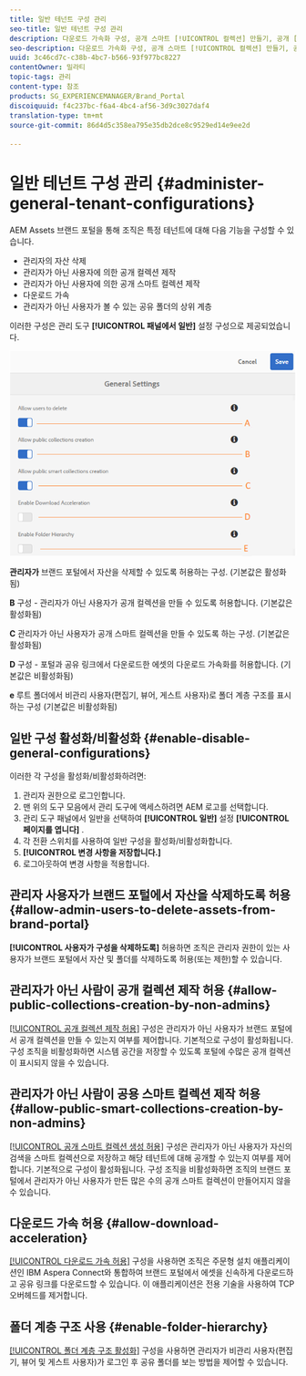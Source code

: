 ```yaml
---
title: 일반 테넌트 구성 관리
seo-title: 일반 테넌트 구성 관리
description: 다운로드 가속화 구성, 공개 스마트 [!UICONTROL 컬렉션] 만들기, 공개 [!UICONTROL 컬렉션] 만들기, 관리 사용자가 테넌트의 자산을 삭제할 수 있도록 합니다.
seo-description: 다운로드 가속화 구성, 공개 스마트 [!UICONTROL 컬렉션] 만들기, 공개 [!UICONTROL 컬렉션] 만들기, 관리 사용자가 테넌트의 자산을 삭제할 수 있도록 합니다.
uuid: 3c46cd7c-c38b-4bc7-b566-93f977bc8227
contentOwner: 밀라티
topic-tags: 관리
content-type: 참조
products: SG_EXPERIENCEMANAGER/Brand_Portal
discoiquuid: f4c237bc-f6a4-4bc4-af56-3d9c3027daf4
translation-type: tm+mt
source-git-commit: 86d4d5c358ea795e35db2dce8c9529ed14e9ee2d

---
```



# 일반 테넌트 구성 관리 {#administer-general-tenant-configurations}

AEM Assets 브랜드 포털을 통해 조직은 특정 테넌트에 대해 다음 기능을 구성할 수 있습니다.

* 관리자의 자산 삭제
* 관리자가 아닌 사용자에 의한 공개 컬렉션 제작
* 관리자가 아닌 사용자에 의한 공개 스마트 컬렉션 제작
* 다운로드 가속
* 관리자가 아닌 사용자가 볼 수 있는 공유 폴더의 상위 계층

이러한 구성은 관리 도구 **[!UICONTROL 패널에서 일반]** 설정 구성으로 제공되었습니다.

![](assets/general-configs.png)

**관리자가** 브랜드 포털에서 자산을 삭제할 수 있도록 허용하는 구성. (기본값은 활성화됨)

**B** 구성 - 관리자가 아닌 사용자가 공개 컬렉션을 만들 수 있도록 허용합니다. (기본값은 활성화됨)

**C** 관리자가 아닌 사용자가 공개 스마트 컬렉션을 만들 수 있도록 하는 구성. (기본값은 활성화됨)

**D** 구성 - 포털과 공유 링크에서 다운로드한 에셋의 다운로드 가속화를 허용합니다. (기본값은 비활성화됨)

**e** 루트 폴더에서 비관리 사용자(편집기, 뷰어, 게스트 사용자)로 폴더 계층 구조를 표시하는 구성 (기본값은 비활성화됨)

## 일반 구성 활성화/비활성화 {#enable-disable-general-configurations}

이러한 각 구성을 활성화/비활성화하려면:

1. 관리자 권한으로 로그인합니다.
1. 맨 위의 도구 모음에서 관리 도구에 액세스하려면 AEM 로고를 선택합니다.
1. 관리 도구 패널에서 일반을 선택하여 **[!UICONTROL 일반]** 설정 **[!UICONTROL 페이지를 엽니다]** .
1. 각 전환 스위치를 사용하여 일반 구성을 활성화/비활성화합니다.
1. **[!UICONTROL 변경 사항을 저장합니다.]**
1. 로그아웃하여 변경 사항을 적용합니다.

## 관리자 사용자가 브랜드 포털에서 자산을 삭제하도록 허용 {#allow-admin-users-to-delete-assets-from-brand-portal}

**[!UICONTROL 사용자가 구성을 삭제하도록]** 허용하면 조직은 관리자 권한이 있는 사용자가 브랜드 포털에서 자산 및 폴더를 삭제하도록 허용(또는 제한)할 수 있습니다.

## 관리자가 아닌 사람이 공개 컬렉션 제작 허용 {#allow-public-collections-creation-by-non-admins}

[[!UICONTROL 공개 컬렉션 제작 허용]](../using/brand-portal-share-collection.md#main-pars-text-1915052376) 구성은 관리자가 아닌 사용자가 브랜드 포털에서 공개 컬렉션을 만들 수 있는지 여부를 제어합니다. 기본적으로 구성이 활성화됩니다. 구성 조직을 비활성화하면 시스템 공간을 저장할 수 있도록 포털에 수많은 공개 컬렉션이 표시되지 않을 수 있습니다.

## 관리자가 아닌 사람이 공용 스마트 컬렉션 제작 허용 {#allow-public-smart-collections-creation-by-non-admins}

[[!UICONTROL 공개 스마트 컬렉션 생성 허용]](../using/brand-portal-searching.md#main-pars-header-500620467) 구성은 관리자가 아닌 사용자가 자신의 검색을 스마트 컬렉션으로 저장하고 해당 테넌트에 대해 공개할 수 있는지 여부를 제어합니다. 기본적으로 구성이 활성화됩니다. 구성 조직을 비활성화하면 조직의 브랜드 포털에서 관리자가 아닌 사용자가 만든 많은 수의 공개 스마트 컬렉션이 만들어지지 않을 수 있습니다.

## 다운로드 가속 허용 {#allow-download-acceleration}

[[!UICONTROL 다운로드 가속 허용]](../using/accelerated-download.md) 구성을 사용하면 조직은 주문형 설치 애플리케이션인 IBM Aspera Connect와 통합하여 브랜드 포털에서 에셋을 신속하게 다운로드하고 공유 링크를 다운로드할 수 있습니다. 이 애플리케이션은 전용 기술을 사용하여 TCP 오버헤드를 제거합니다.

## 폴더 계층 구조 사용 {#enable-folder-hierarchy}

[[!UICONTROL 폴더 계층 구조 활성화]](../using/brand-portal-sharing-folders.md#non-admin-user-access-to-shared-folders) 구성을 사용하면 관리자가 비관리 사용자(편집기, 뷰어 및 게스트 사용자)가 로그인 후 공유 폴더를 보는 방법을 제어할 수 있습니다.
